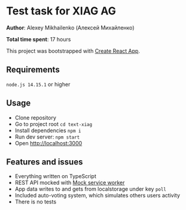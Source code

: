 # Test task for XIAG AG

**Author**: Alexey Mikhailenko (Алексей Михайленко)

**Total time spent**: 17 hours

This project was bootstrapped with [Create React App](https://github.com/facebook/create-react-app).

## Requirements
`node.js 14.15.1` or higher

## Usage

* Clone repository
* Go to project root `cd text-xiag`
* Install dependencies `npm i`
* Run dev server: `npm start`
* Open [http://localhost:3000](http://localhost:3000)

## Features and issues

* Everything written on TypeScript
* REST API mocked with [Mock service worker](https://mswjs.io/)
* App data writes to and gets from localstorage under key `poll`
* Included auto-voting system, which simulates others users activity
* There is no tests
